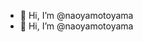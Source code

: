 - 👋 Hi, I’m @naoyamotoyama
- 👋 Hi, I’m @naoyamotoyama

<!---
naoyamotoyama/naoyamotoyama is a ✨ special ✨ repository because its `README.md` (this file) appears on your GitHub profile.
You can click the Preview link to take a look at your changes.
--->
